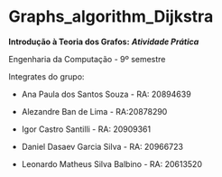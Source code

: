 # Graphs_algorithm_Dijkstra

**Introdução à Teoria dos Grafos:** ***Atividade Prática***

Engenharia da Computação - 9º semestre

Integrates do grupo:
- Ana Paula dos Santos Souza - RA: 20894639
  
- Alezandre Ban de Lima - RA:20878290
  
- Igor Castro Santilli - RA: 20909361
  
- Daniel Dasaev Garcia Silva - RA: 20966723
  
- Leonardo Matheus Silva Balbino - RA: 20613520

